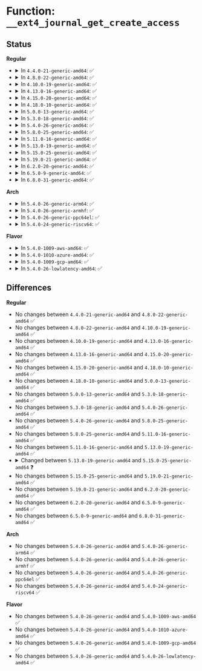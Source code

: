 # Function: <code>__ext4_journal_get_create_access</code>

## Status
<b>Regular</b>
<ul>
<li>
<details>
<summary>In <code>4.4.0-21-generic-amd64</code>: ✅</summary>

```c
int __ext4_journal_get_create_access(const char * where, unsigned int line, handle_t * handle, struct buffer_head * bh)
```

```json
{
  "name": "__ext4_journal_get_create_access",
  "collision_type": "Unique Global",
  "inline_type": "No",
  "funcs": [
    {
      "addr": 18446744071581777152,
      "name": "__ext4_journal_get_create_access",
      "external": true,
      "loc": "fs/ext4/ext4_jbd2.c:239",
      "file": "fs/ext4/ext4_jbd2.c",
      "inline": "seen, unknown",
      "caller_inline": [],
      "caller_func": [
        "fs/ext4/inode.c:ext4_getblk",
        "fs/ext4/extents.c:ext4_ext_insert_extent",
        "fs/ext4/extents.c:ext4_ext_insert_extent",
        "fs/ext4/extents.c:ext4_ext_insert_extent",
        "fs/ext4/indirect.c:ext4_ind_map_blocks",
        "fs/ext4/xattr.c:ext4_xattr_block_set",
        "fs/ext4/inline.c:ext4_convert_inline_data_nolock"
      ]
    }
  ],
  "symbols": [
    {
      "addr": 18446744071581777152,
      "name": "__ext4_journal_get_create_access",
      "section": ".text",
      "bind": "STB_GLOBAL",
      "size": 107
    }
  ]
}
```
</details>
</li>
<li>
<details>
<summary>In <code>4.8.0-22-generic-amd64</code>: ✅</summary>

```c
int __ext4_journal_get_create_access(const char * where, unsigned int line, handle_t * handle, struct buffer_head * bh)
```

```json
{
  "name": "__ext4_journal_get_create_access",
  "collision_type": "Unique Global",
  "inline_type": "No",
  "funcs": [
    {
      "addr": 18446744071581972016,
      "name": "__ext4_journal_get_create_access",
      "external": true,
      "loc": "fs/ext4/ext4_jbd2.c:239",
      "file": "fs/ext4/ext4_jbd2.c",
      "inline": "seen, unknown",
      "caller_inline": [],
      "caller_func": [
        "fs/ext4/inode.c:ext4_getblk",
        "fs/ext4/extents.c:ext4_ext_insert_extent",
        "fs/ext4/extents.c:ext4_ext_insert_extent",
        "fs/ext4/extents.c:ext4_ext_insert_extent",
        "fs/ext4/indirect.c:ext4_ind_map_blocks",
        "fs/ext4/xattr.c:ext4_xattr_block_set",
        "fs/ext4/inline.c:ext4_convert_inline_data_nolock"
      ]
    }
  ],
  "symbols": [
    {
      "addr": 18446744071581972016,
      "name": "__ext4_journal_get_create_access",
      "section": ".text",
      "bind": "STB_GLOBAL",
      "size": 107
    }
  ]
}
```
</details>
</li>
<li>
<details>
<summary>In <code>4.10.0-19-generic-amd64</code>: ✅</summary>

```c
int __ext4_journal_get_create_access(const char * where, unsigned int line, handle_t * handle, struct buffer_head * bh)
```

```json
{
  "name": "__ext4_journal_get_create_access",
  "collision_type": "Unique Global",
  "inline_type": "No",
  "funcs": [
    {
      "addr": 18446744071582062048,
      "name": "__ext4_journal_get_create_access",
      "external": true,
      "loc": "fs/ext4/ext4_jbd2.c:239",
      "file": "fs/ext4/ext4_jbd2.c",
      "inline": "seen, unknown",
      "caller_inline": [],
      "caller_func": [
        "fs/ext4/inode.c:ext4_getblk",
        "fs/ext4/extents.c:ext4_ext_insert_extent",
        "fs/ext4/extents.c:ext4_ext_insert_extent",
        "fs/ext4/extents.c:ext4_ext_insert_extent",
        "fs/ext4/indirect.c:ext4_ind_map_blocks",
        "fs/ext4/xattr.c:ext4_xattr_block_set",
        "fs/ext4/inline.c:ext4_convert_inline_data_nolock"
      ]
    }
  ],
  "symbols": [
    {
      "addr": 18446744071582062048,
      "name": "__ext4_journal_get_create_access",
      "section": ".text",
      "bind": "STB_GLOBAL",
      "size": 107
    }
  ]
}
```
</details>
</li>
<li>
<details>
<summary>In <code>4.13.0-16-generic-amd64</code>: ✅</summary>

```c
int __ext4_journal_get_create_access(const char * where, unsigned int line, handle_t * handle, struct buffer_head * bh)
```

```json
{
  "name": "__ext4_journal_get_create_access",
  "collision_type": "Unique Global",
  "inline_type": "No",
  "funcs": [
    {
      "addr": 18446744071581885680,
      "name": "__ext4_journal_get_create_access",
      "external": true,
      "loc": "fs/ext4/ext4_jbd2.c:250",
      "file": "fs/ext4/ext4_jbd2.c",
      "inline": "seen, unknown",
      "caller_inline": [],
      "caller_func": [
        "fs/ext4/extents.c:ext4_ext_insert_extent",
        "fs/ext4/extents.c:ext4_ext_insert_extent",
        "fs/ext4/extents.c:ext4_ext_insert_extent",
        "fs/ext4/indirect.c:ext4_ind_map_blocks",
        "fs/ext4/inline.c:ext4_convert_inline_data_nolock",
        "fs/ext4/inode.c:ext4_getblk",
        "fs/ext4/xattr.c:ext4_xattr_block_set"
      ]
    }
  ],
  "symbols": [
    {
      "addr": 18446744071581885680,
      "name": "__ext4_journal_get_create_access",
      "section": ".text",
      "bind": "STB_GLOBAL",
      "size": 96
    }
  ]
}
```
</details>
</li>
<li>
<details>
<summary>In <code>4.15.0-20-generic-amd64</code>: ✅</summary>

```c
int __ext4_journal_get_create_access(const char * where, unsigned int line, handle_t * handle, struct buffer_head * bh)
```

```json
{
  "name": "__ext4_journal_get_create_access",
  "collision_type": "Unique Global",
  "inline_type": "No",
  "funcs": [
    {
      "addr": 18446744071582035712,
      "name": "__ext4_journal_get_create_access",
      "external": true,
      "loc": "fs/ext4/ext4_jbd2.c:251",
      "file": "fs/ext4/ext4_jbd2.c",
      "inline": "seen, unknown",
      "caller_inline": [],
      "caller_func": [
        "fs/ext4/extents.c:ext4_ext_insert_extent",
        "fs/ext4/extents.c:ext4_ext_insert_extent",
        "fs/ext4/extents.c:ext4_ext_insert_extent",
        "fs/ext4/indirect.c:ext4_ind_map_blocks",
        "fs/ext4/inline.c:ext4_convert_inline_data_nolock",
        "fs/ext4/inode.c:ext4_getblk",
        "fs/ext4/xattr.c:ext4_xattr_block_set"
      ]
    }
  ],
  "symbols": [
    {
      "addr": 18446744071582035712,
      "name": "__ext4_journal_get_create_access",
      "section": ".text",
      "bind": "STB_GLOBAL",
      "size": 96
    }
  ]
}
```
</details>
</li>
<li>
<details>
<summary>In <code>4.18.0-10-generic-amd64</code>: ✅</summary>

```c
int __ext4_journal_get_create_access(const char * where, unsigned int line, handle_t * handle, struct buffer_head * bh)
```

```json
{
  "name": "__ext4_journal_get_create_access",
  "collision_type": "Unique Global",
  "inline_type": "No",
  "funcs": [
    {
      "addr": 18446744071582223984,
      "name": "__ext4_journal_get_create_access",
      "external": true,
      "loc": "fs/ext4/ext4_jbd2.c:244",
      "file": "fs/ext4/ext4_jbd2.c",
      "inline": "seen, unknown",
      "caller_inline": [],
      "caller_func": [
        "fs/ext4/extents.c:ext4_ext_insert_extent",
        "fs/ext4/extents.c:ext4_ext_split",
        "fs/ext4/extents.c:ext4_ext_split",
        "fs/ext4/indirect.c:ext4_ind_map_blocks",
        "fs/ext4/inline.c:ext4_convert_inline_data_nolock",
        "fs/ext4/inode.c:ext4_getblk",
        "fs/ext4/xattr.c:ext4_xattr_block_set"
      ]
    }
  ],
  "symbols": [
    {
      "addr": 18446744071582223984,
      "name": "__ext4_journal_get_create_access",
      "section": ".text",
      "bind": "STB_GLOBAL",
      "size": 106
    }
  ]
}
```
</details>
</li>
<li>
<details>
<summary>In <code>5.0.0-13-generic-amd64</code>: ✅</summary>

```c
int __ext4_journal_get_create_access(const char * where, unsigned int line, handle_t * handle, struct buffer_head * bh)
```

```json
{
  "name": "__ext4_journal_get_create_access",
  "collision_type": "Unique Global",
  "inline_type": "No",
  "funcs": [
    {
      "addr": 18446744071582318880,
      "name": "__ext4_journal_get_create_access",
      "external": true,
      "loc": "fs/ext4/ext4_jbd2.c:244",
      "file": "fs/ext4/ext4_jbd2.c",
      "inline": "seen, unknown",
      "caller_inline": [],
      "caller_func": [
        "fs/ext4/extents.c:ext4_ext_insert_extent",
        "fs/ext4/extents.c:ext4_ext_split",
        "fs/ext4/extents.c:ext4_ext_split",
        "fs/ext4/indirect.c:ext4_ind_map_blocks",
        "fs/ext4/inline.c:ext4_convert_inline_data_nolock",
        "fs/ext4/inode.c:ext4_getblk",
        "fs/ext4/xattr.c:ext4_xattr_block_set"
      ]
    }
  ],
  "symbols": [
    {
      "addr": 18446744071582318880,
      "name": "__ext4_journal_get_create_access",
      "section": ".text",
      "bind": "STB_GLOBAL",
      "size": 106
    }
  ]
}
```
</details>
</li>
<li>
<details>
<summary>In <code>5.3.0-18-generic-amd64</code>: ✅</summary>

```c
int __ext4_journal_get_create_access(const char * where, unsigned int line, handle_t * handle, struct buffer_head * bh)
```

```json
{
  "name": "__ext4_journal_get_create_access",
  "collision_type": "Unique Global",
  "inline_type": "No",
  "funcs": [
    {
      "addr": 18446744071582485952,
      "name": "__ext4_journal_get_create_access",
      "external": true,
      "loc": "fs/ext4/ext4_jbd2.c:244",
      "file": "fs/ext4/ext4_jbd2.c",
      "inline": "seen, unknown",
      "caller_inline": [],
      "caller_func": [
        "fs/ext4/extents.c:ext4_ext_create_new_leaf",
        "fs/ext4/extents.c:ext4_ext_split",
        "fs/ext4/extents.c:ext4_ext_split",
        "fs/ext4/indirect.c:ext4_alloc_branch",
        "fs/ext4/inline.c:ext4_convert_inline_data_nolock",
        "fs/ext4/inode.c:ext4_getblk",
        "fs/ext4/xattr.c:ext4_xattr_block_set"
      ]
    }
  ],
  "symbols": [
    {
      "addr": 18446744071582485952,
      "name": "__ext4_journal_get_create_access",
      "section": ".text",
      "bind": "STB_GLOBAL",
      "size": 109
    }
  ]
}
```
</details>
</li>
<li>
<details>
<summary>In <code>5.4.0-26-generic-amd64</code>: ✅</summary>

```c
int __ext4_journal_get_create_access(const char * where, unsigned int line, handle_t * handle, struct buffer_head * bh)
```

```json
{
  "name": "__ext4_journal_get_create_access",
  "collision_type": "Unique Global",
  "inline_type": "No",
  "funcs": [
    {
      "addr": 18446744071582585216,
      "name": "__ext4_journal_get_create_access",
      "external": true,
      "loc": "fs/ext4/ext4_jbd2.c:244",
      "file": "fs/ext4/ext4_jbd2.c",
      "inline": "seen, unknown",
      "caller_inline": [],
      "caller_func": [
        "fs/ext4/extents.c:ext4_ext_create_new_leaf",
        "fs/ext4/extents.c:ext4_ext_split",
        "fs/ext4/extents.c:ext4_ext_split",
        "fs/ext4/indirect.c:ext4_alloc_branch",
        "fs/ext4/inline.c:ext4_convert_inline_data_nolock",
        "fs/ext4/inode.c:ext4_getblk",
        "fs/ext4/xattr.c:ext4_xattr_block_set"
      ]
    }
  ],
  "symbols": [
    {
      "addr": 18446744071582585216,
      "name": "__ext4_journal_get_create_access",
      "section": ".text",
      "bind": "STB_GLOBAL",
      "size": 109
    }
  ]
}
```
</details>
</li>
<li>
<details>
<summary>In <code>5.8.0-25-generic-amd64</code>: ✅</summary>

```c
int __ext4_journal_get_create_access(const char * where, unsigned int line, handle_t * handle, struct buffer_head * bh)
```

```json
{
  "name": "__ext4_journal_get_create_access",
  "collision_type": "Unique Global",
  "inline_type": "No",
  "funcs": [
    {
      "addr": 18446744071582894608,
      "name": "__ext4_journal_get_create_access",
      "external": true,
      "loc": "fs/ext4/ext4_jbd2.c:306",
      "file": "fs/ext4/ext4_jbd2.c",
      "inline": "seen, unknown",
      "caller_inline": [],
      "caller_func": [
        "fs/ext4/extents.c:ext4_ext_grow_indepth",
        "fs/ext4/extents.c:ext4_ext_split",
        "fs/ext4/extents.c:ext4_ext_split",
        "fs/ext4/indirect.c:ext4_alloc_branch",
        "fs/ext4/inline.c:ext4_convert_inline_data_nolock",
        "fs/ext4/inode.c:ext4_getblk",
        "fs/ext4/xattr.c:ext4_xattr_block_set"
      ]
    }
  ],
  "symbols": [
    {
      "addr": 18446744071582894608,
      "name": "__ext4_journal_get_create_access",
      "section": ".text",
      "bind": "STB_GLOBAL",
      "size": 109
    }
  ]
}
```
</details>
</li>
<li>
<details>
<summary>In <code>5.11.0-16-generic-amd64</code>: ✅</summary>

```c
int __ext4_journal_get_create_access(const char * where, unsigned int line, handle_t * handle, struct buffer_head * bh)
```

```json
{
  "name": "__ext4_journal_get_create_access",
  "collision_type": "Unique Global",
  "inline_type": "No",
  "funcs": [
    {
      "addr": 18446744071582966864,
      "name": "__ext4_journal_get_create_access",
      "external": true,
      "loc": "fs/ext4/ext4_jbd2.c:306",
      "file": "fs/ext4/ext4_jbd2.c",
      "inline": "seen, unknown",
      "caller_inline": [],
      "caller_func": [
        "fs/ext4/extents.c:ext4_ext_grow_indepth",
        "fs/ext4/extents.c:ext4_ext_split",
        "fs/ext4/extents.c:ext4_ext_split",
        "fs/ext4/indirect.c:ext4_alloc_branch",
        "fs/ext4/inline.c:ext4_convert_inline_data_nolock",
        "fs/ext4/inode.c:ext4_getblk",
        "fs/ext4/xattr.c:ext4_xattr_block_set"
      ]
    }
  ],
  "symbols": [
    {
      "addr": 18446744071582966864,
      "name": "__ext4_journal_get_create_access",
      "section": ".text",
      "bind": "STB_GLOBAL",
      "size": 109
    }
  ]
}
```
</details>
</li>
<li>
<details>
<summary>In <code>5.13.0-19-generic-amd64</code>: ✅</summary>

```c
int __ext4_journal_get_create_access(const char * where, unsigned int line, handle_t * handle, struct buffer_head * bh)
```

```json
{
  "name": "__ext4_journal_get_create_access",
  "collision_type": "Unique Global",
  "inline_type": "No",
  "funcs": [
    {
      "addr": 18446744071582992912,
      "name": "__ext4_journal_get_create_access",
      "external": true,
      "loc": "fs/ext4/ext4_jbd2.c:306",
      "file": "fs/ext4/ext4_jbd2.c",
      "inline": "seen, unknown",
      "caller_inline": [],
      "caller_func": [
        "fs/ext4/extents.c:ext4_ext_grow_indepth",
        "fs/ext4/extents.c:ext4_ext_split",
        "fs/ext4/extents.c:ext4_ext_split",
        "fs/ext4/indirect.c:ext4_alloc_branch",
        "fs/ext4/inline.c:ext4_convert_inline_data_nolock",
        "fs/ext4/inode.c:ext4_getblk",
        "fs/ext4/xattr.c:ext4_xattr_block_set"
      ]
    }
  ],
  "symbols": [
    {
      "addr": 18446744071582992912,
      "name": "__ext4_journal_get_create_access",
      "section": ".text",
      "bind": "STB_GLOBAL",
      "size": 109
    }
  ]
}
```
</details>
</li>
<li>
<details>
<summary>In <code>5.15.0-25-generic-amd64</code>: ✅</summary>

```c
int __ext4_journal_get_create_access(const char * where, unsigned int line, handle_t * handle, struct super_block * sb, struct buffer_head * bh, enum ext4_journal_trigger_type trigger_type)
```

```json
{
  "name": "__ext4_journal_get_create_access",
  "collision_type": "Unique Global",
  "inline_type": "No",
  "funcs": [
    {
      "addr": 18446744071583329264,
      "name": "__ext4_journal_get_create_access",
      "external": true,
      "loc": "fs/ext4/ext4_jbd2.c:314",
      "file": "fs/ext4/ext4_jbd2.c",
      "inline": "seen, unknown",
      "caller_inline": [],
      "caller_func": [
        "fs/ext4/extents.c:ext4_ext_grow_indepth",
        "fs/ext4/extents.c:ext4_ext_split",
        "fs/ext4/extents.c:ext4_ext_split",
        "fs/ext4/indirect.c:ext4_alloc_branch",
        "fs/ext4/inline.c:ext4_convert_inline_data_nolock",
        "fs/ext4/inode.c:ext4_getblk",
        "fs/ext4/xattr.c:ext4_xattr_block_set"
      ]
    }
  ],
  "symbols": [
    {
      "addr": 18446744071583329264,
      "name": "__ext4_journal_get_create_access",
      "section": ".text",
      "bind": "STB_GLOBAL",
      "size": 216
    }
  ]
}
```
</details>
</li>
<li>
<details>
<summary>In <code>5.19.0-21-generic-amd64</code>: ✅</summary>

```c
int __ext4_journal_get_create_access(const char * where, unsigned int line, handle_t * handle, struct super_block * sb, struct buffer_head * bh, enum ext4_journal_trigger_type trigger_type)
```

```json
{
  "name": "__ext4_journal_get_create_access",
  "collision_type": "Unique Global",
  "inline_type": "No",
  "funcs": [
    {
      "addr": 18446744071583837904,
      "name": "__ext4_journal_get_create_access",
      "external": true,
      "loc": "fs/ext4/ext4_jbd2.c:314",
      "file": "fs/ext4/ext4_jbd2.c",
      "inline": "seen, unknown",
      "caller_inline": [],
      "caller_func": [
        "fs/ext4/extents.c:ext4_ext_grow_indepth",
        "fs/ext4/extents.c:ext4_ext_split",
        "fs/ext4/extents.c:ext4_ext_split",
        "fs/ext4/indirect.c:ext4_alloc_branch",
        "fs/ext4/inline.c:ext4_convert_inline_data_nolock",
        "fs/ext4/inode.c:ext4_getblk",
        "fs/ext4/xattr.c:ext4_xattr_block_set"
      ]
    }
  ],
  "symbols": [
    {
      "addr": 18446744071583837904,
      "name": "__ext4_journal_get_create_access",
      "section": ".text",
      "bind": "STB_GLOBAL",
      "size": 259
    }
  ]
}
```
</details>
</li>
<li>
<details>
<summary>In <code>6.2.0-20-generic-amd64</code>: ✅</summary>

```c
int __ext4_journal_get_create_access(const char * where, unsigned int line, handle_t * handle, struct super_block * sb, struct buffer_head * bh, enum ext4_journal_trigger_type trigger_type)
```

```json
{
  "name": "__ext4_journal_get_create_access",
  "collision_type": "Unique Global",
  "inline_type": "No",
  "funcs": [
    {
      "addr": 18446744071584461392,
      "name": "__ext4_journal_get_create_access",
      "external": true,
      "loc": "fs/ext4/ext4_jbd2.c:319",
      "file": "fs/ext4/ext4_jbd2.c",
      "inline": "seen, unknown",
      "caller_inline": [],
      "caller_func": [
        "fs/ext4/extents.c:ext4_ext_grow_indepth",
        "fs/ext4/extents.c:ext4_ext_split",
        "fs/ext4/extents.c:ext4_ext_split",
        "fs/ext4/indirect.c:ext4_alloc_branch",
        "fs/ext4/inline.c:ext4_convert_inline_data_nolock",
        "fs/ext4/inode.c:ext4_getblk",
        "fs/ext4/xattr.c:ext4_xattr_block_set"
      ]
    }
  ],
  "symbols": [
    {
      "addr": 18446744071584461392,
      "name": "__ext4_journal_get_create_access",
      "section": ".text",
      "bind": "STB_GLOBAL",
      "size": 259
    }
  ]
}
```
</details>
</li>
<li>
<details>
<summary>In <code>6.5.0-9-generic-amd64</code>: ✅</summary>

```c
int __ext4_journal_get_create_access(const char * where, unsigned int line, handle_t * handle, struct super_block * sb, struct buffer_head * bh, enum ext4_journal_trigger_type trigger_type)
```

```json
{
  "name": "__ext4_journal_get_create_access",
  "collision_type": "Unique Global",
  "inline_type": "No",
  "funcs": [
    {
      "addr": 18446744071584690288,
      "name": "__ext4_journal_get_create_access",
      "external": true,
      "loc": "fs/ext4/ext4_jbd2.c:319",
      "file": "fs/ext4/ext4_jbd2.c",
      "inline": "seen, unknown",
      "caller_inline": [],
      "caller_func": [
        "fs/ext4/extents.c:ext4_ext_grow_indepth",
        "fs/ext4/extents.c:ext4_ext_split",
        "fs/ext4/extents.c:ext4_ext_split",
        "fs/ext4/indirect.c:ext4_alloc_branch",
        "fs/ext4/inline.c:ext4_convert_inline_data_nolock",
        "fs/ext4/inode.c:ext4_getblk",
        "fs/ext4/xattr.c:ext4_xattr_block_set"
      ]
    }
  ],
  "symbols": [
    {
      "addr": 18446744071584690288,
      "name": "__ext4_journal_get_create_access",
      "section": ".text",
      "bind": "STB_GLOBAL",
      "size": 259
    }
  ]
}
```
</details>
</li>
<li>
<details>
<summary>In <code>6.8.0-31-generic-amd64</code>: ✅</summary>

```c
int __ext4_journal_get_create_access(const char * where, unsigned int line, handle_t * handle, struct super_block * sb, struct buffer_head * bh, enum ext4_journal_trigger_type trigger_type)
```

```json
{
  "name": "__ext4_journal_get_create_access",
  "collision_type": "Unique Global",
  "inline_type": "No",
  "funcs": [
    {
      "addr": 18446744071584922976,
      "name": "__ext4_journal_get_create_access",
      "external": true,
      "loc": "fs/ext4/ext4_jbd2.c:318",
      "file": "fs/ext4/ext4_jbd2.c",
      "inline": "seen, unknown",
      "caller_inline": [],
      "caller_func": [
        "fs/ext4/extents.c:ext4_ext_grow_indepth",
        "fs/ext4/extents.c:ext4_ext_split",
        "fs/ext4/extents.c:ext4_ext_split",
        "fs/ext4/indirect.c:ext4_alloc_branch",
        "fs/ext4/inline.c:ext4_convert_inline_data_nolock",
        "fs/ext4/inode.c:ext4_getblk",
        "fs/ext4/xattr.c:ext4_xattr_block_set"
      ]
    }
  ],
  "symbols": [
    {
      "addr": 18446744071584922976,
      "name": "__ext4_journal_get_create_access",
      "section": ".text",
      "bind": "STB_GLOBAL",
      "size": 259
    }
  ]
}
```
</details>
</li>
</ul>
<b>Arch</b>
<ul>
<li>
<details>
<summary>In <code>5.4.0-26-generic-arm64</code>: ✅</summary>

```c
int __ext4_journal_get_create_access(const char * where, unsigned int line, handle_t * handle, struct buffer_head * bh)
```

```json
{
  "name": "__ext4_journal_get_create_access",
  "collision_type": "Unique Global",
  "inline_type": "No",
  "funcs": [
    {
      "addr": 18446603336494234824,
      "name": "__ext4_journal_get_create_access",
      "external": true,
      "loc": "fs/ext4/ext4_jbd2.c:244",
      "file": "fs/ext4/ext4_jbd2.c",
      "inline": "seen, unknown",
      "caller_inline": [],
      "caller_func": [
        "fs/ext4/extents.c:ext4_ext_create_new_leaf",
        "fs/ext4/extents.c:ext4_ext_create_new_leaf",
        "fs/ext4/extents.c:ext4_ext_split",
        "fs/ext4/extents.c:ext4_ext_split",
        "fs/ext4/indirect.c:ext4_alloc_branch",
        "fs/ext4/inline.c:ext4_convert_inline_data_nolock",
        "fs/ext4/inode.c:ext4_getblk",
        "fs/ext4/xattr.c:ext4_xattr_block_set"
      ]
    }
  ],
  "symbols": [
    {
      "addr": 18446603336494234824,
      "name": "__ext4_journal_get_create_access",
      "section": ".text",
      "bind": "STB_GLOBAL",
      "size": 164
    }
  ]
}
```
</details>
</li>
<li>
<details>
<summary>In <code>5.4.0-26-generic-armhf</code>: ✅</summary>

```c
int __ext4_journal_get_create_access(const char * where, unsigned int line, handle_t * handle, struct buffer_head * bh)
```

```json
{
  "name": "__ext4_journal_get_create_access",
  "collision_type": "Unique Global",
  "inline_type": "No",
  "funcs": [
    {
      "addr": 3227665100,
      "name": "__ext4_journal_get_create_access",
      "external": true,
      "loc": "fs/ext4/ext4_jbd2.c:244",
      "file": "fs/ext4/ext4_jbd2.c",
      "inline": "seen, unknown",
      "caller_inline": [],
      "caller_func": [
        "fs/ext4/extents.c:ext4_ext_create_new_leaf",
        "fs/ext4/extents.c:ext4_ext_split",
        "fs/ext4/extents.c:ext4_ext_split",
        "fs/ext4/indirect.c:ext4_alloc_branch",
        "fs/ext4/inline.c:ext4_convert_inline_data_nolock",
        "fs/ext4/inode.c:ext4_getblk",
        "fs/ext4/xattr.c:ext4_xattr_block_set"
      ]
    }
  ],
  "symbols": [
    {
      "addr": 3227665100,
      "name": "__ext4_journal_get_create_access",
      "section": ".text",
      "bind": "STB_GLOBAL",
      "size": 120
    }
  ]
}
```
</details>
</li>
<li>
<details>
<summary>In <code>5.4.0-26-generic-ppc64el</code>: ✅</summary>

```c
int __ext4_journal_get_create_access(const char * where, unsigned int line, handle_t * handle, struct buffer_head * bh)
```

```json
{
  "name": "__ext4_journal_get_create_access",
  "collision_type": "Unique Global",
  "inline_type": "No",
  "funcs": [
    {
      "addr": 13835058055287934848,
      "name": "__ext4_journal_get_create_access",
      "external": true,
      "loc": "fs/ext4/ext4_jbd2.c:244",
      "file": "fs/ext4/ext4_jbd2.c",
      "inline": "seen, unknown",
      "caller_inline": [],
      "caller_func": [
        "fs/ext4/extents.c:ext4_ext_insert_extent",
        "fs/ext4/extents.c:ext4_ext_split",
        "fs/ext4/extents.c:ext4_ext_split",
        "fs/ext4/indirect.c:ext4_ind_map_blocks",
        "fs/ext4/inline.c:ext4_convert_inline_data_nolock",
        "fs/ext4/inode.c:ext4_getblk",
        "fs/ext4/xattr.c:ext4_xattr_block_set"
      ]
    }
  ],
  "symbols": [
    {
      "addr": 13835058055287934848,
      "name": "__ext4_journal_get_create_access",
      "section": ".text",
      "bind": "STB_GLOBAL",
      "size": 160
    }
  ]
}
```
</details>
</li>
<li>
<details>
<summary>In <code>5.4.0-24-generic-riscv64</code>: ✅</summary>

```c
int __ext4_journal_get_create_access(const char * where, unsigned int line, handle_t * handle, struct buffer_head * bh)
```

```json
{
  "name": "__ext4_journal_get_create_access",
  "collision_type": "Unique Global",
  "inline_type": "No",
  "funcs": [
    {
      "addr": 18446743936273687652,
      "name": "__ext4_journal_get_create_access",
      "external": true,
      "loc": "fs/ext4/ext4_jbd2.c:244",
      "file": "fs/ext4/ext4_jbd2.c",
      "inline": "seen, unknown",
      "caller_inline": [],
      "caller_func": [
        "fs/ext4/extents.c:ext4_ext_create_new_leaf",
        "fs/ext4/extents.c:ext4_ext_split",
        "fs/ext4/extents.c:ext4_ext_split",
        "fs/ext4/indirect.c:ext4_ind_map_blocks",
        "fs/ext4/inline.c:ext4_convert_inline_data_nolock",
        "fs/ext4/inode.c:ext4_getblk",
        "fs/ext4/xattr.c:ext4_xattr_block_set"
      ]
    }
  ],
  "symbols": [
    {
      "addr": 18446743936273687652,
      "name": "__ext4_journal_get_create_access",
      "section": ".text",
      "bind": "STB_GLOBAL",
      "size": 104
    }
  ]
}
```
</details>
</li>
</ul>
<b>Flavor</b>
<ul>
<li>
<details>
<summary>In <code>5.4.0-1009-aws-amd64</code>: ✅</summary>

```c
int __ext4_journal_get_create_access(const char * where, unsigned int line, handle_t * handle, struct buffer_head * bh)
```

```json
{
  "name": "__ext4_journal_get_create_access",
  "collision_type": "Unique Global",
  "inline_type": "No",
  "funcs": [
    {
      "addr": 18446744071582553952,
      "name": "__ext4_journal_get_create_access",
      "external": true,
      "loc": "fs/ext4/ext4_jbd2.c:244",
      "file": "fs/ext4/ext4_jbd2.c",
      "inline": "seen, unknown",
      "caller_inline": [],
      "caller_func": [
        "fs/ext4/extents.c:ext4_ext_create_new_leaf",
        "fs/ext4/extents.c:ext4_ext_split",
        "fs/ext4/extents.c:ext4_ext_split",
        "fs/ext4/indirect.c:ext4_alloc_branch",
        "fs/ext4/inline.c:ext4_convert_inline_data_nolock",
        "fs/ext4/inode.c:ext4_getblk",
        "fs/ext4/xattr.c:ext4_xattr_block_set"
      ]
    }
  ],
  "symbols": [
    {
      "addr": 18446744071582553952,
      "name": "__ext4_journal_get_create_access",
      "section": ".text",
      "bind": "STB_GLOBAL",
      "size": 109
    }
  ]
}
```
</details>
</li>
<li>
<details>
<summary>In <code>5.4.0-1010-azure-amd64</code>: ✅</summary>

```c
int __ext4_journal_get_create_access(const char * where, unsigned int line, handle_t * handle, struct buffer_head * bh)
```

```json
{
  "name": "__ext4_journal_get_create_access",
  "collision_type": "Unique Global",
  "inline_type": "No",
  "funcs": [
    {
      "addr": 18446744071582491120,
      "name": "__ext4_journal_get_create_access",
      "external": true,
      "loc": "fs/ext4/ext4_jbd2.c:244",
      "file": "fs/ext4/ext4_jbd2.c",
      "inline": "seen, unknown",
      "caller_inline": [],
      "caller_func": [
        "fs/ext4/extents.c:ext4_ext_create_new_leaf",
        "fs/ext4/extents.c:ext4_ext_split",
        "fs/ext4/extents.c:ext4_ext_split",
        "fs/ext4/indirect.c:ext4_alloc_branch",
        "fs/ext4/inline.c:ext4_convert_inline_data_nolock",
        "fs/ext4/inode.c:ext4_getblk",
        "fs/ext4/xattr.c:ext4_xattr_block_set"
      ]
    }
  ],
  "symbols": [
    {
      "addr": 18446744071582491120,
      "name": "__ext4_journal_get_create_access",
      "section": ".text",
      "bind": "STB_GLOBAL",
      "size": 109
    }
  ]
}
```
</details>
</li>
<li>
<details>
<summary>In <code>5.4.0-1009-gcp-amd64</code>: ✅</summary>

```c
int __ext4_journal_get_create_access(const char * where, unsigned int line, handle_t * handle, struct buffer_head * bh)
```

```json
{
  "name": "__ext4_journal_get_create_access",
  "collision_type": "Unique Global",
  "inline_type": "No",
  "funcs": [
    {
      "addr": 18446744071582544064,
      "name": "__ext4_journal_get_create_access",
      "external": true,
      "loc": "fs/ext4/ext4_jbd2.c:244",
      "file": "fs/ext4/ext4_jbd2.c",
      "inline": "seen, unknown",
      "caller_inline": [],
      "caller_func": [
        "fs/ext4/extents.c:ext4_ext_create_new_leaf",
        "fs/ext4/extents.c:ext4_ext_split",
        "fs/ext4/extents.c:ext4_ext_split",
        "fs/ext4/indirect.c:ext4_alloc_branch",
        "fs/ext4/inline.c:ext4_convert_inline_data_nolock",
        "fs/ext4/inode.c:ext4_getblk",
        "fs/ext4/xattr.c:ext4_xattr_block_set"
      ]
    }
  ],
  "symbols": [
    {
      "addr": 18446744071582544064,
      "name": "__ext4_journal_get_create_access",
      "section": ".text",
      "bind": "STB_GLOBAL",
      "size": 109
    }
  ]
}
```
</details>
</li>
<li>
<details>
<summary>In <code>5.4.0-26-lowlatency-amd64</code>: ✅</summary>

```c
int __ext4_journal_get_create_access(const char * where, unsigned int line, handle_t * handle, struct buffer_head * bh)
```

```json
{
  "name": "__ext4_journal_get_create_access",
  "collision_type": "Unique Global",
  "inline_type": "No",
  "funcs": [
    {
      "addr": 18446744071582625184,
      "name": "__ext4_journal_get_create_access",
      "external": true,
      "loc": "fs/ext4/ext4_jbd2.c:244",
      "file": "fs/ext4/ext4_jbd2.c",
      "inline": "seen, unknown",
      "caller_inline": [],
      "caller_func": [
        "fs/ext4/extents.c:ext4_ext_create_new_leaf",
        "fs/ext4/extents.c:ext4_ext_split",
        "fs/ext4/extents.c:ext4_ext_split",
        "fs/ext4/indirect.c:ext4_ind_map_blocks",
        "fs/ext4/inline.c:ext4_convert_inline_data_nolock",
        "fs/ext4/inode.c:ext4_getblk",
        "fs/ext4/xattr.c:ext4_xattr_block_set"
      ]
    }
  ],
  "symbols": [
    {
      "addr": 18446744071582625184,
      "name": "__ext4_journal_get_create_access",
      "section": ".text",
      "bind": "STB_GLOBAL",
      "size": 109
    }
  ]
}
```
</details>
</li>
</ul>

## Differences
<b>Regular</b>
<ul>
<li>
No changes between <code>4.4.0-21-generic-amd64</code> and <code>4.8.0-22-generic-amd64</code> ✅
</li>
<li>
No changes between <code>4.8.0-22-generic-amd64</code> and <code>4.10.0-19-generic-amd64</code> ✅
</li>
<li>
No changes between <code>4.10.0-19-generic-amd64</code> and <code>4.13.0-16-generic-amd64</code> ✅
</li>
<li>
No changes between <code>4.13.0-16-generic-amd64</code> and <code>4.15.0-20-generic-amd64</code> ✅
</li>
<li>
No changes between <code>4.15.0-20-generic-amd64</code> and <code>4.18.0-10-generic-amd64</code> ✅
</li>
<li>
No changes between <code>4.18.0-10-generic-amd64</code> and <code>5.0.0-13-generic-amd64</code> ✅
</li>
<li>
No changes between <code>5.0.0-13-generic-amd64</code> and <code>5.3.0-18-generic-amd64</code> ✅
</li>
<li>
No changes between <code>5.3.0-18-generic-amd64</code> and <code>5.4.0-26-generic-amd64</code> ✅
</li>
<li>
No changes between <code>5.4.0-26-generic-amd64</code> and <code>5.8.0-25-generic-amd64</code> ✅
</li>
<li>
No changes between <code>5.8.0-25-generic-amd64</code> and <code>5.11.0-16-generic-amd64</code> ✅
</li>
<li>
No changes between <code>5.11.0-16-generic-amd64</code> and <code>5.13.0-19-generic-amd64</code> ✅
</li>
<li>
<details>
<summary>Changed between <code>5.13.0-19-generic-amd64</code> and <code>5.15.0-25-generic-amd64</code> ❓</summary>
<ul>
<li>
<b>Param added. </b>
<code>struct super_block * sb</code>
</li>
<li>
<b>Param added. </b>
<code>enum ext4_journal_trigger_type trigger_type</code>
</li>
<li>
<b>Param reordered. </b>
<code>where, line, handle, bh</code> ➡️ <code>where, line, handle, sb, bh, trigger_type</code>
</li>
</ul>
</details>
</li>
<li>
No changes between <code>5.15.0-25-generic-amd64</code> and <code>5.19.0-21-generic-amd64</code> ✅
</li>
<li>
No changes between <code>5.19.0-21-generic-amd64</code> and <code>6.2.0-20-generic-amd64</code> ✅
</li>
<li>
No changes between <code>6.2.0-20-generic-amd64</code> and <code>6.5.0-9-generic-amd64</code> ✅
</li>
<li>
No changes between <code>6.5.0-9-generic-amd64</code> and <code>6.8.0-31-generic-amd64</code> ✅
</li>
</ul>
<b>Arch</b>
<ul>
<li>
No changes between <code>5.4.0-26-generic-amd64</code> and <code>5.4.0-26-generic-arm64</code> ✅
</li>
<li>
No changes between <code>5.4.0-26-generic-amd64</code> and <code>5.4.0-26-generic-armhf</code> ✅
</li>
<li>
No changes between <code>5.4.0-26-generic-amd64</code> and <code>5.4.0-26-generic-ppc64el</code> ✅
</li>
<li>
No changes between <code>5.4.0-26-generic-amd64</code> and <code>5.4.0-24-generic-riscv64</code> ✅
</li>
</ul>
<b>Flavor</b>
<ul>
<li>
No changes between <code>5.4.0-26-generic-amd64</code> and <code>5.4.0-1009-aws-amd64</code> ✅
</li>
<li>
No changes between <code>5.4.0-26-generic-amd64</code> and <code>5.4.0-1010-azure-amd64</code> ✅
</li>
<li>
No changes between <code>5.4.0-26-generic-amd64</code> and <code>5.4.0-1009-gcp-amd64</code> ✅
</li>
<li>
No changes between <code>5.4.0-26-generic-amd64</code> and <code>5.4.0-26-lowlatency-amd64</code> ✅
</li>
</ul>
